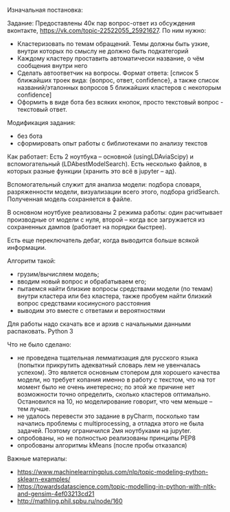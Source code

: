 Изначальная постановка:

Задание:
Предоставлены 40к пар вопрос-ответ из обсуждения вконтакте, https://vk.com/topic-22522055_25921627. По ним нужно:
- Кластеризовать по темам обращений. Темы должны быть узкие, внутри которых по смыслу не должно быть подкатегорий
- Каждому кластеру проставить автоматически название, о чём сообщения внутри него
- Сделать автоответчик на вопросы. Формат ответа: [список 5 ближайших троек вида: {вопрос, ответ, confidence}, а также список названий/эталонных вопросов 5 ближайших кластеров с некоторым confidence]
- Оформить в виде бота без всяких кнопок, просто текстовый вопрос - текстовый ответ.

Модификация задания:
- без бота
- сформировать опыт работы с библиотеками по анализу текстов

Как работает:
Есть 2 ноутбука – основной (usingLDAviaScipy) и вспомогательный (LDAbestModelSearch). Есть несколько файлов, в которых разные функции (хранить это всё в jupyter – ад).

Вспомогательный служит для анализа модели: подбора словаря, разряженности модели, визуализации всего этого, подбора gridSearch. Полученная модель сохраняется в файле.

В основном ноутбуке реализованы 2 режима работы: один расчитывает производные от модели с нуля, второй – когда все загружается из сохраненных дампов (работает на порядки быстрее).

Есть еще переключатель дебаг, когда выводится больше всякой информации.

Алгоритм такой: 
- грузим/вычисляем модель;
- вводим новый вопрос и обрабатываем его;
- пытаемся найти близкие вопросы средствами модели (по темам) внутри кластера или без кластера, также пробуем найти близкий вопрос средствами косинусного расстояния
- выводим это вместе с ответами и вероятностями

Для работы надо скачать все и архив с начальными данными распаковать.
Python 3

Что не было сделано:
- не проведена тщательная лемматизация для русского языка (попытки прикрутить адекватный словарь лем не увенчалась успехом). Это является основным стопером для хорошего качества модели, но требует копания именно в работу с текстом, что на тот момент было не очень инетересно; по этой же причине нет возможности точно определить, сколько кластеров оптимально. Остановился на 10, но моделирование говорит, что чем меньше – тем лучше.
- не удалось перевести это задание в pyCharm, посколько там начались проблемы с multiprocessing, а отладка этого не была задачей. Поэтому ограничился 2мя ноутбуками на jupyter.
- опробованы, но не полностью реализованы принципы PEP8
- опробованы алгоритмы kMeans (после пробы отказался)

Важные материалы:
- https://www.machinelearningplus.com/nlp/topic-modeling-python-sklearn-examples/
- https://towardsdatascience.com/topic-modelling-in-python-with-nltk-and-gensim-4ef03213cd21
- http://mathling.phil.spbu.ru/node/160

